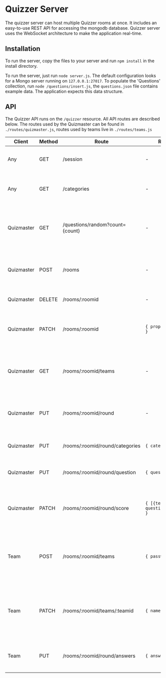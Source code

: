 # Quizzer Server

The quizzer server can host multiple Quizzer rooms at once. It includes an easy-to-use REST API for accessing the mongodb database. Quizzer server uses the WebSocket architecture to make the application real-time.

## Installation
To run the server, copy the files to your server and run `npm install` in the install directory.

To run the server, just run `node server.js`. The default configuration looks for a Mongo server running on `127.0.0.1:27017`.
To populate the 'Questions' collection, run `node /questions/insert.js`, the `questions.json` file contains example data. The application expects this data structure.

## API
The Quizzer API runs on the `/quizzer` resource. All API routes are described below. The routes used by the Quizmaster can be found in `./routes/quizmaster.js`, routes used by teams live in `./routes/teams.js`

| Client     | Method | Route                           | Request                          | Response                                                        | Information                                                                                    |
| ---------- | ------ | ------------------------------- | -------------------------------- | --------------------------------------------------------------- | ---------------------------------------------------------------------------------------------- |
| Any        | GET    | /session                        | -                                | `{ gamestate }`                                                 | Returns the game state based on the session                                                    |
| Any        | GET    | /categories                     | -                                | `{ categories }`                                                | Returns all categories from the questions collection                                           |
| Quizmaster | GET    | /questions/random?count={count} | -                                | `{ questions }`                                                 | Returns {count} random questions with the given categories                                     |
| Quizmaster | POST   | /rooms                          | -                                | `{ success: 'Created room succesfully', number }`               | Creates a new room and authenticates the user as quizmaster.                                   |
| Quizmaster | DELETE | /rooms/:roomid                  | -                                | `{ success: 'Deleted room succesfully' }`                       | Deletes the specified room                                                                     |
| Quizmaster | PATCH  | /rooms/:roomid                  | `{ property: value }`            | `{ success: 'Updated room data succesfully', property: value}`  | Allows the quizmaster to update the room data, like the current round                          |
| Quizmaster | GET    | /rooms/:roomid/teams            | -                                | `{ [teams] }`                                                   | This gives the quizmaster all teams in his room to update the team list                        |
| Quizmaster | PUT    | /rooms/:roomid/round            | -                                | `{ success: 'Created new round succesfully' }`                  | Starts a new round and calculates points for previous rounds                                   |
| Quizmaster | PUT    | /rooms/:roomid/round/categories | `{ categories }`                 | `{ success: 'Changed round categories', [categories] }`         | Changes the current round's categories                                                         |
| Quizmaster | PUT    | /rooms/:roomid/round/question   | `{ questionid }`                 | `{ success: 'Started new question succesfully', questiondata }` | Starts a new question                                                                          |
| Quizmaster | PATCH  | /rooms/:roomid/round/score      | `{ [{team, questionsCorrect}] }` | `{ success: 'Updated score succesfully' }`                      | Updates the round score based on relative amount of correct questions                          |
| Team       | POST   | /rooms/:roomid/teams            | `{ password }`                   | `{ success: 'Authenticated succesfully', roomname, teamid}`     | Allows the team to 'log in' to the room and creates a new (empty) team in the database         |
| Team       | PATCH  | /rooms/:roomid/teams/:teamid    | `{ name }`                       | `{ success: 'Changed name succesfully', name }`                 | Changes the team name to the specified name in the database to the quizmaster can approve/deny |
| Team       | PUT    | /rooms/:roomid/round/answers    | `{ answer }`                     | `{ success: 'Submitted answer succesfully' }`                   | Lets a team submit an answer to the current question                                           |

